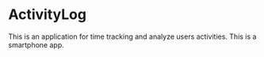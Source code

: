 # ActivityLog
This is an application for time tracking and analyze users activities.
This is a smartphone app.
